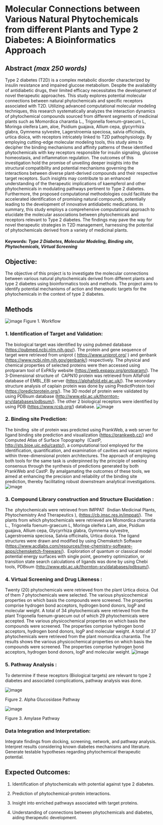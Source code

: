 # Molecular Connections between Various Natural Phytochemicals from different Plants and Type 2 Diabetes: A Bioinformatics Approach


## Abstract *(max 250 words)*

Type 2 diabetes (T2D) is a complex metabolic disorder characterized by insulin resistance and impaired glucose metabolism. Despite the availability of antidiabetic drugs, their limited efficacy necessitates the development of novel therapeutic approaches. This study explores potential molecular connections between natural phytochemicals and specific receptors associated with T2D. Utilizing advanced computational molecular modeling techniques, this research systematically analyzes the interaction dynamics of phytochemical compounds sourced from different segments of medicinal plants such as Momordica charantia L., Trigonella foenum-graecum L, Moringa oleifera Lam, aloe, Psidium guajava, Allium cepa, glycyrrhiza glabra, Gymnema sylvestre, Lagerstroemia speciosa, salvia officinalis, urtica dioica, with receptors intricately linked to T2D pathophysiology. By employing cutting-edge molecular modeling tools, this study aims to decipher the binding mechanisms and affinity patterns of these identified phytochemicals with key receptors responsible for insulin signaling, glucose homeostasis, and inflammation regulation.
The outcomes of this investigation hold the promise of unveiling deeper insights into the structural compatibility and potential mechanisms governing the interactions between diverse plant-derived compounds and their respective target receptors. Such insights may contribute to an enhanced understanding of the therapeutic implications of kaempferol and other phytochemicals in modulating pathways pertinent to Type 2 diabetes.
Furthermore, the proposed computational methodologies could facilitate the accelerated identification of promising natural compounds, potentially leading to the development of innovative antidiabetic medications. In summary, this study employs a comprehensive computational approach to elucidate the molecular associations between phytochemicals and receptors relevant to Type 2 diabetes. The findings may pave the way for novel therapeutic strategies in T2D management, harnessing the potential of phytochemicals derived from a variety of medicinal plants.

#### Keywords: *Type 2 Diabetes, Molecular Modeling, Binding site, Phytochemicals, Virtual Screening*

## Objective:
The objective of this project is to investigate the molecular connections between various natural phytochemicals derived from different plants and type 2 diabetes using bioinformatics tools and methods. The project aims to identify potential mechanisms of action and therapeutic targets for the phytochemicals in the context of type 2 diabetes.

## Methods
![image](https://github.com/omicscodeathon/t2dphyto/blob/main/workflow/Flowchart.jpg?raw=true)
Figure 1. Workflow

### 1. Identification of Target and Validation:
The biological target was identified by using pubmed database (https://pubmed.ncbi.nlm.nih.gov/). The protein and gene sequence of target were retrieved from uniprot ( https://www.uniprot.org/ ) and genbank (https://www.ncbi.nlm.nih.gov/genbank/) respectively.
The physical and chemical properties of selected proteins were then accessed using protparam tool of ExPASy website (https://web.expasy.org/protparam/). The 3-Dimensional structure of  CAPN10 protein was retrieved from AlfaFold database of EMBL_EBI server (https://alphafold.ebi.ac.uk/). The secondary structure analysis of caplain protein was done by using PredictProtein tool (https://predictprotein.org/). The 3D model pf protein were validated by using PDBsum database (http://www.ebi.ac.uk/thornton-srv/databases/pdbsum/). The other 2 biological receptors were identified by using PDB (https://www.rcsb.org/) database.
![image](https://github.com/omicscodeathon/t2dphyto/blob/main/figures/capn10.png)

### 2. Binding site Prediction:
The binding  site of protein was predicted using PrankWeb, a web server for ligand binding site prediction and visualization (https://prankweb.cz/) and Computed Atlas of Surface Topography  (CastP, http://sts.bioe.uic.edu/castp/), a computational tool employed for the identification, quantification, and examination of cavities and vacant regions within three-dimensional protein architectures. The approach of employing both tools for the same task is underpinned by the principle of seeking consensus through the synthesis of predictions generated by both PrankWeb and CastP. By amalgamating the outcomes of these tools, we aimed at enhancing the precision and reliability of the binding site prediction, thereby facilitating robust downstream analytical investigations.
![image](https://github.com/omicscodeathon/t2dphyto/blob/main/figures/5td4_POCKET1_LIGANDS_prankweb.png)
### 3. Compound Library construction and Structure Elucidation :
The  phytochemicals were retrieved from IMPPAT  (Indian Medicinal Plants, Phytochemistry And Therapeutics ), (https://cb.imsc.res.in/imppat/). 
The plants from which phytochemicals were retrieved are Momordica charantia L., Trigonella foenum-graecum L, Moringa oleifera Lam, aloe, Psidium guajava, Allium cepa, Glycyrrhiza glabra, Gymnema sylvestre, Lagerstroemia speciosa, Salvia officinalis, Urtica dioica. The ligand structures were drawn and modified by using Chemsketch Software (https://www.acdlabs.com/resources/free-chemistry-software-apps/chemsketch-freeware/).  Exploration of quantum or classical model potential energy surfaces with single point, geometry optimization, or transition state search calculations of ligands was done by using Chebi tools, PDBsum (http://www.ebi.ac.uk/thornton-srv/databases/pdbsum/).

### 4. Virtual Screening and Drug Likeness : 
Twenty (20) phytochemicals were retrieved from the plant Urtica dioica. Out of them 7 phytochemicals were selected. The various physicochemical properties on which basis the compounds were screened. The properties comprise hydrogen bond acceptors, hydrogen bond donors, logP and molecular weight.
A total of 34 phytochemicals were retrieved from the plant Trigonella foenum-graecum out of which 29 phytochemicals were accepted. The various physicochemical properties on which basis the compounds were screened. The properties comprise hydrogen bond acceptors, hydrogen bond donors, logP and molecular weight.
A total of 37 phytochemicals were retrieved from the plant momordica charantia. The results shows the various physicochemical properties on which basis the compounds were screened. The properties comprise hydrogen bond acceptors, hydrogen bond donors, logP and molecular weight.
![image](https://github.com/omicscodeathon/t2dphyto/blob/main/output/chemical_piechart.png)
### 5. Pathway Analysis : 
To determine if these receptors (Biological targets) are relevant to type 2 diabetes and associated complications, pathway analysis was done.

![image](https://github.com/omicscodeathon/t2dphyto/blob/main/figures/alpha_glucosidase_pathway.png)

Figure 2. Alpha Glucosidase Pathway


      
![image](https://github.com/omicscodeathon/t2dphyto/blob/main/figures/amylase_pathway.png?raw=true)

Figure 3. Amylase Pathway



### Data Integration and Interpretation:
Integrate findings from docking, screening, network, and pathway analysis.
Interpret results considering known diabetes mechanisms and literature.
Generate testable hypotheses regarding phytochemical therapeutic potential.



## Expected Outcomes:
1. Identification of phytochemicals with potential against type 2 diabetes.

2. Prediction of phytochemical-protein interactions.

3. Insight into enriched pathways associated with target proteins.

4. Understanding of connections between phytochemicals and diabetes, aiding therapeutic development.


